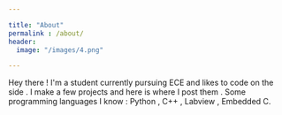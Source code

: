```yaml
---

title: "About"
permalink : /about/
header:
  image: "/images/4.png"

---
```


Hey there ! I'm a student currently pursuing ECE and likes to code on the side . I make a few projects and here is where I post them . Some programming languages I know : Python , C++ , Labview , Embedded C.

